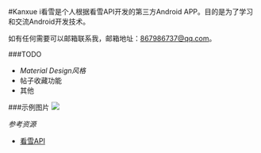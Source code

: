 #Kanxue
i看雪是个人根据看雪API开发的第三方Android APP。目的是为了学习和交流Android开发技术。

如有任何需要可以邮箱联系我，邮箱地址：867986737@qq.com。

###TODO
- *Material Design风格*
- 帖子收藏功能
- 其他

###示例图片
![](https://github.com/Zhaoyy/ikanxue/blob/2.x/file/ikanxue1.gif)


*参考资源*

- [看雪API](http://bbs.pediy.com/showthread.php?t=163280)

